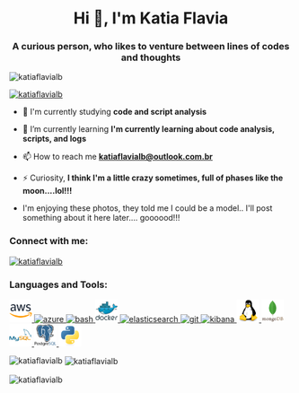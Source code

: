 <h1 align="center">Hi 👋, I'm Katia Flavia</h1>
<h3 align="center">A curious person, who likes to venture between lines of codes and thoughts</h3>

<p align="left"> <img src="https://komarev.com/ghpvc/?username=katiaflavialb&label=Profile%20views&color=0e75b6&style=flat" alt="katiaflavialb" /> </p>

<p align="left"> <a href="https://twitter.com/katiaflavialb" target="blank"><img src="https://img.shields.io/twitter/follow/katiaflavialb?logo=twitter&style=for-the-badge" alt="katiaflavialb" /></a> </p>

- 🔭 I'm currently studying **code and script analysis**

- 🌱 I’m currently learning **I'm currently learning about code analysis, scripts, and logs**

- 📫 How to reach me **katiaflavialb@outlook.com.br**

- ⚡ Curiosity, **I think I'm a little crazy sometimes, full of phases like the moon....lol!!!**

- I'm enjoying these photos, they told me I could be a model.. I'll post something about it here later.... goooood!!!

<h3 align="left">Connect with me:</h3>
<p align="left">
<a href="https://twitter.com/katiaflavialb" target="blank"><img align="center" src="https://raw.githubusercontent.com/rahuldkjain/github-profile-readme-generator/master/src/images/icons/Social/twitter.svg" alt="katiaflavialb" height="30" width="40" /></a>
</p>

<h3 align="left">Languages and Tools:</h3>
<p align="left"> <a href="https://aws.amazon.com" target="_blank" rel="noreferrer"> <img src="https://raw.githubusercontent.com/devicons/devicon/master/icons/amazonwebservices/amazonwebservices-original-wordmark.svg" alt="aws" width="40" height="40"/> </a> <a href="https://azure.microsoft.com/en-in/" target="_blank" rel="noreferrer"> <img src="https://www.vectorlogo.zone/logos/microsoft_azure/microsoft_azure-icon.svg" alt="azure" width="40" height="40"/> </a> <a href="https://www.gnu.org/software/bash/" target="_blank" rel="noreferrer"> <img src="https://www.vectorlogo.zone/logos/gnu_bash/gnu_bash-icon.svg" alt="bash" width="40" height="40"/> </a> <a href="https://www.docker.com/" target="_blank" rel="noreferrer"> <img src="https://raw.githubusercontent.com/devicons/devicon/master/icons/docker/docker-original-wordmark.svg" alt="docker" width="40" height="40"/> </a> <a href="https://www.elastic.co" target="_blank" rel="noreferrer"> <img src="https://www.vectorlogo.zone/logos/elastic/elastic-icon.svg" alt="elasticsearch" width="40" height="40"/> </a> <a href="https://git-scm.com/" target="_blank" rel="noreferrer"> <img src="https://www.vectorlogo.zone/logos/git-scm/git-scm-icon.svg" alt="git" width="40" height="40"/> </a> <a href="https://www.elastic.co/kibana" target="_blank" rel="noreferrer"> <img src="https://www.vectorlogo.zone/logos/elasticco_kibana/elasticco_kibana-icon.svg" alt="kibana" width="40" height="40"/> </a> <a href="https://www.linux.org/" target="_blank" rel="noreferrer"> <img src="https://raw.githubusercontent.com/devicons/devicon/master/icons/linux/linux-original.svg" alt="linux" width="40" height="40"/> </a> <a href="https://www.mongodb.com/" target="_blank" rel="noreferrer"> <img src="https://raw.githubusercontent.com/devicons/devicon/master/icons/mongodb/mongodb-original-wordmark.svg" alt="mongodb" width="40" height="40"/> </a> <a href="https://www.mysql.com/" target="_blank" rel="noreferrer"> <img src="https://raw.githubusercontent.com/devicons/devicon/master/icons/mysql/mysql-original-wordmark.svg" alt="mysql" width="40" height="40"/> </a> <a href="https://www.postgresql.org" target="_blank" rel="noreferrer"> <img src="https://raw.githubusercontent.com/devicons/devicon/master/icons/postgresql/postgresql-original-wordmark.svg" alt="postgresql" width="40" height="40"/> </a> <a href="https://www.python.org" target="_blank" rel="noreferrer"> <img src="https://raw.githubusercontent.com/devicons/devicon/master/icons/python/python-original.svg" alt="python" width="40" height="40"/> </a> </p>

<p><img align="left" src="https://github-readme-stats.vercel.app/api/top-langs?username=katiaflavialb&show_icons=true&locale=en&layout=compact" alt="katiaflavialb" /></p>

<p>&nbsp;<img align="center" src="https://github-readme-stats.vercel.app/api?username=katiaflavialb&show_icons=true&locale=en" alt="katiaflavialb" /></p>

<p><img align="center" src="https://github-readme-streak-stats.herokuapp.com/?user=katiaflavialb&" alt="katiaflavialb" /></p>

